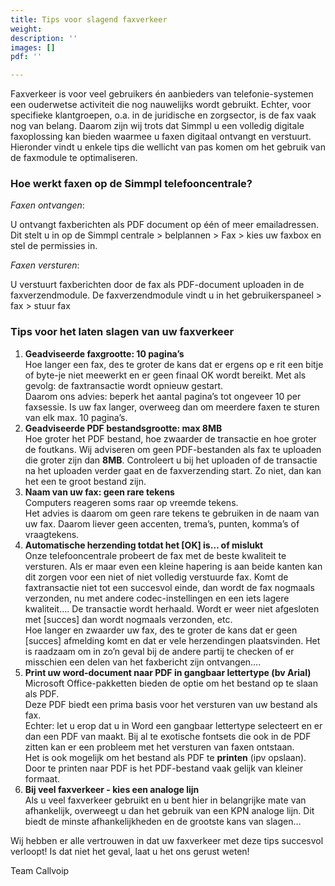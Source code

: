 ```yaml
---
title: Tips voor slagend faxverkeer
weight: 
description: ''
images: []
pdf: ''

---
```

Faxverkeer is voor veel gebruikers én aanbieders van telefonie-systemen een ouderwetse activiteit die nog nauwelijks wordt gebruikt. Echter, voor specifieke klantgroepen, o.a. in de juridische en zorgsector, is de fax vaak nog van belang. Daarom zijn wij trots dat Simmpl u een volledig digitale faxoplossing kan bieden waarmee u faxen digitaal ontvangt en verstuurt. Hieronder vindt u enkele tips die wellicht van pas komen om het gebruik van de faxmodule te optimaliseren.

<h3>Hoe werkt faxen op de Simmpl telefooncentrale?</h3>

_Faxen ontvangen_:

U ontvangt faxberichten als PDF document op één of meer emailadressen. Dit stelt u in op de Simmpl centrale > belplannen > Fax > kies uw faxbox en stel de permissies in.

_Faxen versturen_:

U verstuurt faxberichten door de fax als PDF-document uploaden in de faxverzendmodule. De faxverzendmodule vindt u in het gebruikerspaneel > fax > stuur fax

<h3>Tips voor het laten slagen van uw faxverkeer</h3>

1. **Geadviseerde faxgrootte: 10 pagina’s**  
   Hoe langer een fax, des te groter de kans dat er ergens op e rit een bitje of byte-je niet meewerkt en er geen finaal OK wordt bereikt. Met als gevolg: de faxtransactie wordt opnieuw gestart.  
   Daarom ons advies: beperk het aantal pagina’s tot ongeveer 10 per faxsessie. Is uw fax langer, overweeg dan om meerdere faxen te sturen van elk max. 10 pagina’s.
2. **Geadviseerde PDF bestandsgrootte: max 8MB**  
   Hoe groter het PDF bestand, hoe zwaarder de transactie en hoe groter de foutkans. Wij adviseren om geen PDF-bestanden als fax te uploaden die groter zijn dan **8MB**. Controleert u bij het uploaden of de transactie na het uploaden verder gaat en de faxverzending start. Zo niet, dan kan het een te groot bestand zijn.
3. **Naam van uw fax: geen rare tekens**  
   Computers reageren soms raar op vreemde tekens.  
   Het advies is daarom om geen rare tekens te gebruiken in de naam van uw fax. Daarom liever geen accenten, trema’s, punten, komma’s of vraagtekens.
4. **Automatische herzending totdat het \[OK\] is… of mislukt**  
   Onze telefooncentrale probeert de fax met de beste kwaliteit te versturen. Als er maar even een kleine hapering is aan beide kanten kan dit zorgen voor een niet of niet volledig verstuurde fax. Komt de faxtransactie niet tot een succesvol einde, dan wordt de fax nogmaals verzonden, nu met andere codec-instellingen en een iets lagere kwaliteit…. De transactie wordt herhaald. Wordt er weer niet afgesloten met \[succes\] dan wordt nogmaals verzonden, etc.  
   Hoe langer en zwaarder uw fax, des te groter de kans dat er geen \[succes\] afmelding komt en dat er vele herzendingen plaatsvinden. Het is raadzaam om in zo’n geval bij de andere partij te checken of er misschien een delen van het faxbericht zijn ontvangen….
5. **Print uw word-document naar PDF in gangbaar lettertype (bv Arial)**  
   Microsoft Office-pakketten bieden de optie om het bestand op te slaan als PDF.  
   Deze PDF biedt een prima basis voor het versturen van uw bestand als fax.  
   Echter: let u erop dat u in Word een gangbaar lettertype selecteert en er dan een PDF van maakt. Bij al te exotische fontsets die ook in de PDF zitten kan er een probleem met het versturen van faxen ontstaan.  
   Het is ook mogelijk om het bestand als PDF te **printen** (ipv opslaan).  
   Door te printen naar PDF is het PDF-bestand vaak gelijk van kleiner formaat.
6. **Bij veel faxverkeer - kies een analoge lijn**  
   Als u veel faxverkeer gebruikt en u bent hier in belangrijke mate van afhankelijk, overweegt u dan het gebruik van een KPN analoge lijn. Dit biedt de minste afhankelijkheden en de grootste kans van slagen…

Wij hebben er alle vertrouwen in dat uw faxverkeer met deze tips succesvol verloopt! Is dat niet het geval, laat u het ons gerust weten!

Team Callvoip